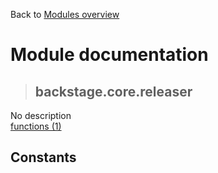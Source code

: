 Back to [Modules overview](https://github.com/pyrustic/backstage/blob/master/docs/modules/README.md)
  
# Module documentation
>## backstage.core.releaser
No description
<br>
[functions (1)](https://github.com/pyrustic/backstage/blob/master/docs/modules/content/backstage.core.releaser/functions.md)


## Constants
```python

```


